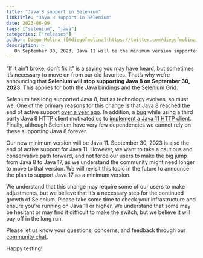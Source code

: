 ```yaml
---
title: "Java 8 support in Selenium"
linkTitle: "Java 8 support in Selenium"
date: 2023-06-09
tags: ["selenium", "java"]
categories: ["releases"]
author: Diego Molina ([@diegofmolina](https://twitter.com/diegofmolina))
description: >
   On September 30, 2023, Java 11 will be the minimum version supported by Selenium.
---
```



“If it ain’t broke, don’t fix it” is a saying you may have heard, but sometimes 
it’s necessary to move on from our old favorites. That’s why we’re announcing that
**Selenium will stop supporting Java 8 on September 30, 2023**. This applies for
both the Java bindings and the Selenium Grid.

Selenium has long supported Java 8, but as technology evolves, so must we. One of 
the primary reasons for this change is that Java 8 reached the end of active support 
[over a year ago](https://endoflife.date/java). In addition, a 
[bug](https://github.com/SeleniumHQ/selenium/issues/9528) while using a third party Java 8 
HTTP client motivated us to [implement a Java 11 HTTP client](blog/2022/using-java11-httpclient/).
Finally, although Selenium have very few dependencies we cannot rely on these supporting 
Java 8 forever.

Our new minimum version will be Java 11. September 30, 2023 is also the end of 
active support for Java 11. However, we want to take a cautious and conservative path 
forward, and not force our users to make the big jump from Java 8 to Java 17, as we 
understand the community might need longer to move to that version. We will revisit 
this topic in the future to announce the plan to support Java 17 as a minimum version.

We understand that this change may require some of our users to make adjustments, but 
we believe that it’s a necessary step for the continued growth of Selenium. Please 
take some time to check your infrastructure and ensure you’re running on Java 11 or 
higher. We understand that some may be hesitant or may find it difficult to make 
the switch, but we believe it will pay off in the long run.

Please let us know your questions, concerns, and feedback through our 
[community chat](https://www.selenium.dev/support/#ChatRoom).

Happy testing!
